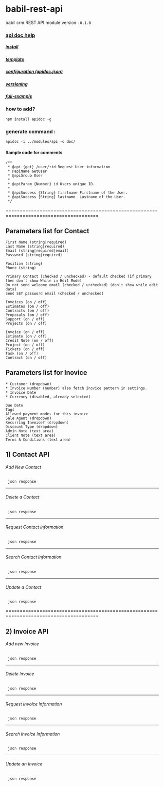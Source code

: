 # babil-rest-api
babil crm REST API module version : `0.1.0`

### [api doc help](https://apidocjs.com/)
##### [install](https://apidocjs.com/)

##### [template](https://apidocjs.com/#template)

##### [configuration (apidoc.json)](https://apidocjs.com/#configuration)

##### [versioning](https://apidocjs.com/#example-versioning)

##### [full-example](https://apidocjs.com/#example-full)

### how to add? 

```
npm install apidoc -g
```

### generate command : 
```
apidoc -i ../modules/api -o doc/
```

#### Sample code for comments

```
/**
 * @api {get} /user/:id Request User information
 * @apiName GetUser
 * @apiGroup User
 *
 * @apiParam {Number} id Users unique ID.
 *
 * @apiSuccess {String} firstname Firstname of the User.
 * @apiSuccess {String} lastname  Lastname of the User.
 */
```
=======================================================================================

## Parameters list for Contact

	First Name (string|required)
	Last Name (string|required)
	Email (string|required|email)
	Password (string|required)
	
	Position (string)
	Phone (string)
	
	Primary Contact (checked / unchecked) - default checked (if primary then don't show While in Edit Mode)
	Do not send welcome email (checked / unchecked) (don't show while edit data)
	Send SET password email (checked / unchecked)
	
	Invoices (on / off)
	Estimates (on / off)
	Contracts (on / off)
	Proposals (on / off)
	Support (on / off)
	Projects (on / off)
	
	Invoice (on / off)
	Estimate (on / off)
	Credit Note (on / off)
	Project (on / off)
	Tickets (on / off)
	Task (on / off)
	Contract (on / off)
## Parameters list for Inovice

```
* Customer (dropdown)
* Invoice Number (number) also fetch inovice pattern in settings.
* Invoice Date
* Currency (disabled, already selected)

Due Date
Tags
Allowed payment modes for this invoice
Sale Agent (dropdown)
Recurring Invoice? (dropdown)
Discount Type (dropdown)
Admin Note (text area)
Client Note (text area)
Terms & Conditions (text area)
```



## 1) Contact API

###### Add New Contact

``` json response```

------

###### Delete a Contact

``` json response```

------

###### Request Contact information

``` json response```

------

###### Search Contact Information

``` json response```

------

###### Update a Contact

``` json response```

=======================================================================================

## 2) Invoice API

###### Add new Invoice

``` json response```

------

###### Delete Invoice

``` json response```

------

###### Request Invoice Information

``` json response```

------

###### Search Invoice Information

``` json response```

------

###### Update an Invoice

``` json response```
